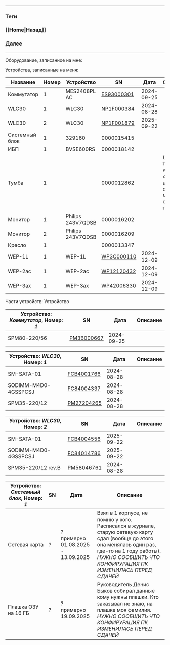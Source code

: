 
---
### Теги

### [[Home|Назад]]
### Далее
####
---

Оборудование, записанное на мне:

Устройства, записанные на меня:

| Название       | Номер | Устройство        | SN                                                             | Дата       | Описание                                                                 |
| -------------- | ----- | ----------------- | -------------------------------------------------------------- | ---------- | ------------------------------------------------------------------------ |
| Коммутатор     | 1     | MES2408PL AC      | [ES93000301](https://sn.eltex.loc/search_by_serial/ES93000301) | 2024-09-25 |                                                                          |
| WLC30          | 1     | WLC30             | [NP1F000384](https://sn.eltex.loc/search_by_serial/NP1F000384) | 2024-08-28 |                                                                          |
| WLC30          | 2     | WLC30             | [NP1F001879](https://sn.eltex.loc/search_by_serial/NP1F001879) | 2025-09-22 |                                                                          |
| Системный блок | 1     | 329160            | 0000015415                                                     |            |                                                                          |
| ИБП            | 1     | BVSE600RS         | 0000018142                                                     |            |                                                                          |
| Тумба          | 1     |                   | 0000012862                                                     |            | (Старая тумба из кабинета 417, вероятно списана с меня, осталась там же) |
| Монитор        | 1     | Philips 243V7QDSB | 0000016202                                                     |            |                                                                          |
| Монитор        | 2     | Philips 243V7QDSB | 0000016209                                                     |            |                                                                          |
| Кресло         | 1     |                   | 0000013347                                                     |            |                                                                          |
| WEP-1L         | 1     | WEP-1L            | [WP3C000110](https://sn.eltex.loc/search_by_serial/WP3C000110) | 2024-12-09 |                                                                          |
| WEP-2ac        | 1     | WEP-2ac           | [WP12120432](https://sn.eltex.loc/search_by_serial/WP12120432) | 2024-12-09 |                                                                          |
| WEP-3ax        | 1     | WEP-3ax           | [WP42006330](https://sn.eltex.loc/search_by_serial/WP42006330) | 2024-12-09 |                                                                          |

Части устройств: Устройство

| Устройство: *Коммутатор*, Номер: *1* | SN                                                             | Дата       | Описание |
| ------------------------------------ | -------------------------------------------------------------- | ---------- | -------- |
| SPM80-220/56                         | [PM3B000667](https://sn.eltex.loc/search_by_serial/PM3B000667) | 2024-09-25 |          |


| Устройство: *WLC30*, Номер: *1* | SN                                                             | Дата       | Описание |
| ------------------------------- | -------------------------------------------------------------- | ---------- | -------- |
| SM-SATA-01                      | [FCB4001766](https://sn.eltex.loc/search_by_serial/FCB4001766) | 2024-08-28 |          |
| SODIMM-M4D0-4GSSPCSJ            | [FC84004337](https://sn.eltex.loc/search_by_serial/FC84004337) | 2024-08-28 |          |
| SPM35-220/12                    | [PM27204265](https://sn.eltex.loc/search_by_serial/PM27204265) | 2024-08-28 |          |


| Устройство: *WLC30*, Номер: *2* | SN                                                             | Дата       | Описание |
| ------------------------------- | -------------------------------------------------------------- | ---------- | -------- |
| SM-SATA-01                      | [FCB4004556](https://sn.eltex.loc/search_by_serial/FCB4004556) | 2025-09-22 |          |
| SODIMM-M4D0-4GSSPCSJ            | [FC84014786](https://sn.eltex.loc/search_by_serial/FC84014786) | 2025-09-22 |          |
| SPM35-220/12 rev.B              | [PM58046761](https://sn.eltex.loc/search_by_serial/PM58046761) | 2024-08-28 |          |


| Устройство: *Системный блок*, Номер: *1* | SN  | Дата                                      | Описание                                                                                                                                                                                                             |
| ---------------------------------------- | --- | ----------------------------------------- | -------------------------------------------------------------------------------------------------------------------------------------------------------------------------------------------------------------------- |
| Сетевая карта                            | ?   | ?<br>примерно <br>01.08.2025 - 13.09.2025 | Взял в 1 корпусе, не помню у кого. Расписался в журнале, старую сетевую карту сдал (вообще до этого она менялась один раз, где-то на 1 году работы).<br>*НУЖНО СООБЩИТЬ ЧТО КОНФИРУРАЦИЯ ПК ИЗМЕНИЛАСЬ ПЕРЕД СДАЧЕЙ* |
| Плашка ОЗУ на 16 ГБ                      | ?   | ?<br>примерно 19.09.2025                  | Руководитель Денис Быков собирал данные кому нужны плашки. Кто заказывал не знаю, на плашке моя фамилия.<br>*НУЖНО СООБЩИТЬ ЧТО КОНФИРУРАЦИЯ ПК ИЗМЕНИЛАСЬ ПЕРЕД СДАЧЕЙ*                                             |
